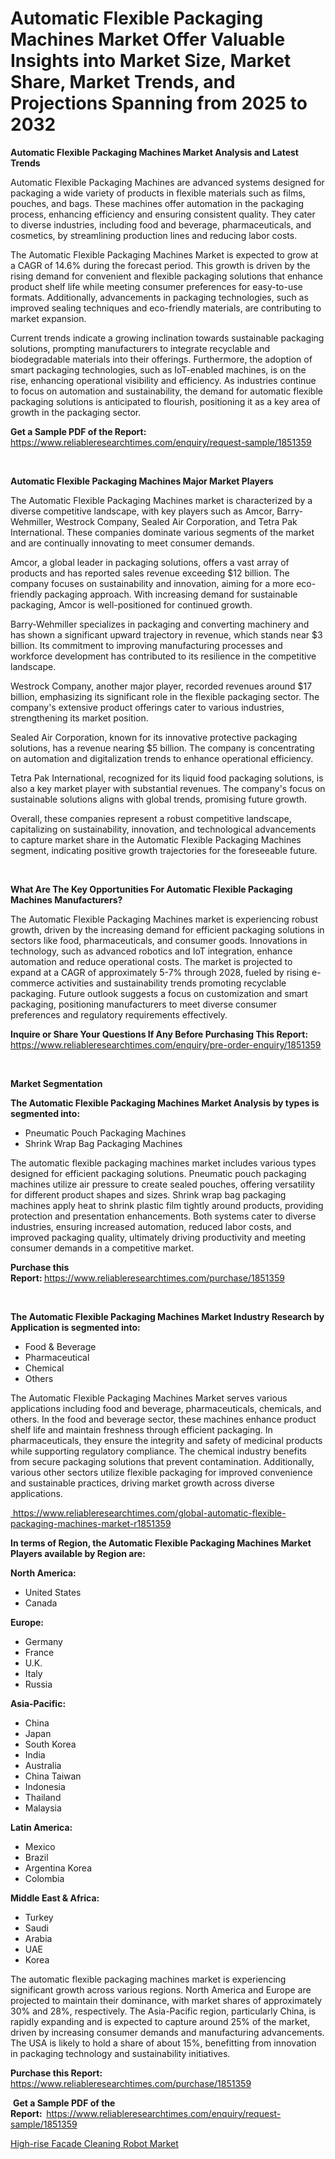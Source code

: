 <p><h1>Automatic Flexible Packaging Machines Market Offer Valuable Insights into Market Size, Market Share, Market Trends, and Projections Spanning from 2025 to 2032</h1></p><p><strong>Automatic Flexible Packaging Machines Market Analysis and Latest Trends</strong></p>
<p><p>Automatic Flexible Packaging Machines are advanced systems designed for packaging a wide variety of products in flexible materials such as films, pouches, and bags. These machines offer automation in the packaging process, enhancing efficiency and ensuring consistent quality. They cater to diverse industries, including food and beverage, pharmaceuticals, and cosmetics, by streamlining production lines and reducing labor costs.</p><p>The Automatic Flexible Packaging Machines Market is expected to grow at a CAGR of 14.6% during the forecast period. This growth is driven by the rising demand for convenient and flexible packaging solutions that enhance product shelf life while meeting consumer preferences for easy-to-use formats. Additionally, advancements in packaging technologies, such as improved sealing techniques and eco-friendly materials, are contributing to market expansion.</p><p>Current trends indicate a growing inclination towards sustainable packaging solutions, prompting manufacturers to integrate recyclable and biodegradable materials into their offerings. Furthermore, the adoption of smart packaging technologies, such as IoT-enabled machines, is on the rise, enhancing operational visibility and efficiency. As industries continue to focus on automation and sustainability, the demand for automatic flexible packaging solutions is anticipated to flourish, positioning it as a key area of growth in the packaging sector.</p></p>
<p><strong>Get a Sample PDF of the Report:&nbsp;</strong> <a href="https://www.reliableresearchtimes.com/enquiry/request-sample/1851359?utm_campaign=2989&utm_medium=2&utm_source=Github&utm_content=ia&utm_term=26032025&utm_id=automatic-flexible-packaging-machines">https://www.reliableresearchtimes.com/enquiry/request-sample/1851359</a></p>
<p>&nbsp;</p>
<p><strong>Automatic Flexible Packaging Machines Major Market Players</strong></p>
<p><p>The Automatic Flexible Packaging Machines market is characterized by a diverse competitive landscape, with key players such as Amcor, Barry-Wehmiller, Westrock Company, Sealed Air Corporation, and Tetra Pak International. These companies dominate various segments of the market and are continually innovating to meet consumer demands.</p><p>Amcor, a global leader in packaging solutions, offers a vast array of products and has reported sales revenue exceeding $12 billion. The company focuses on sustainability and innovation, aiming for a more eco-friendly packaging approach. With increasing demand for sustainable packaging, Amcor is well-positioned for continued growth.</p><p>Barry-Wehmiller specializes in packaging and converting machinery and has shown a significant upward trajectory in revenue, which stands near $3 billion. Its commitment to improving manufacturing processes and workforce development has contributed to its resilience in the competitive landscape.</p><p>Westrock Company, another major player, recorded revenues around $17 billion, emphasizing its significant role in the flexible packaging sector. The company's extensive product offerings cater to various industries, strengthening its market position.</p><p>Sealed Air Corporation, known for its innovative protective packaging solutions, has a revenue nearing $5 billion. The company is concentrating on automation and digitalization trends to enhance operational efficiency.</p><p>Tetra Pak International, recognized for its liquid food packaging solutions, is also a key market player with substantial revenues. The company's focus on sustainable solutions aligns with global trends, promising future growth.</p><p>Overall, these companies represent a robust competitive landscape, capitalizing on sustainability, innovation, and technological advancements to capture market share in the Automatic Flexible Packaging Machines segment, indicating positive growth trajectories for the foreseeable future.</p></p>
<p>&nbsp;</p>
<p><strong>What Are The Key Opportunities For Automatic Flexible Packaging Machines Manufacturers?</strong></p>
<p><p>The Automatic Flexible Packaging Machines market is experiencing robust growth, driven by the increasing demand for efficient packaging solutions in sectors like food, pharmaceuticals, and consumer goods. Innovations in technology, such as advanced robotics and IoT integration, enhance automation and reduce operational costs. The market is projected to expand at a CAGR of approximately 5-7% through 2028, fueled by rising e-commerce activities and sustainability trends promoting recyclable packaging. Future outlook suggests a focus on customization and smart packaging, positioning manufacturers to meet diverse consumer preferences and regulatory requirements effectively.</p></p>
<p><strong>Inquire or Share Your Questions If Any Before Purchasing This Report:</strong> <a href="https://www.reliableresearchtimes.com/enquiry/pre-order-enquiry/1851359?utm_campaign=2989&utm_medium=2&utm_source=Github&utm_content=ia&utm_term=26032025&utm_id=automatic-flexible-packaging-machines">https://www.reliableresearchtimes.com/enquiry/pre-order-enquiry/1851359</a></p>
<p>&nbsp;</p>
<p><strong>Market Segmentation</strong></p>
<p><strong>The Automatic Flexible Packaging Machines Market Analysis by types is segmented into:</strong></p>
<p><ul><li>Pneumatic Pouch Packaging Machines</li><li>Shrink Wrap Bag Packaging Machines</li></ul></p>
<p><p>The automatic flexible packaging machines market includes various types designed for efficient packaging solutions. Pneumatic pouch packaging machines utilize air pressure to create sealed pouches, offering versatility for different product shapes and sizes. Shrink wrap bag packaging machines apply heat to shrink plastic film tightly around products, providing protection and presentation enhancements. Both systems cater to diverse industries, ensuring increased automation, reduced labor costs, and improved packaging quality, ultimately driving productivity and meeting consumer demands in a competitive market.</p></p>
<p><strong>Purchase this Report:&nbsp;</strong><a href="https://www.reliableresearchtimes.com/purchase/1851359?utm_campaign=2989&utm_medium=2&utm_source=Github&utm_content=ia&utm_term=26032025&utm_id=automatic-flexible-packaging-machines">https://www.reliableresearchtimes.com/purchase/1851359</a></p>
<p>&nbsp;</p>
<p><strong>The Automatic Flexible Packaging Machines Market Industry Research by Application is segmented into:</strong></p>
<p><ul><li>Food & Beverage</li><li>Pharmaceutical</li><li>Chemical</li><li>Others</li></ul></p>
<p><p>The Automatic Flexible Packaging Machines Market serves various applications including food and beverage, pharmaceuticals, chemicals, and others. In the food and beverage sector, these machines enhance product shelf life and maintain freshness through efficient packaging. In pharmaceuticals, they ensure the integrity and safety of medicinal products while supporting regulatory compliance. The chemical industry benefits from secure packaging solutions that prevent contamination. Additionally, various other sectors utilize flexible packaging for improved convenience and sustainable practices, driving market growth across diverse applications.</p></p>
<p><a href="https://www.reliableresearchtimes.com/global-automatic-flexible-packaging-machines-market-r1851359?utm_campaign=2989&utm_medium=2&utm_source=Github&utm_content=ia&utm_term=26032025&utm_id=automatic-flexible-packaging-machines">&nbsp;https://www.reliableresearchtimes.com/global-automatic-flexible-packaging-machines-market-r1851359</a></p>
<p><strong>In terms of Region, the Automatic Flexible Packaging Machines Market Players available by Region are:</strong></p>
<p>
    <p> <strong> North America: </strong>
        <ul>
            <li>United States</li>
            <li>Canada</li>
        </ul>
        </p> 
    <p> <strong> Europe: </strong>
        <ul>
            <li>Germany</li>
            <li>France</li>
            <li>U.K.</li>
            <li>Italy</li>
            <li>Russia</li>
        </ul>
        </p> 
    <p> <strong> Asia-Pacific: </strong>
        <ul>
            <li>China</li>
            <li>Japan</li>
            <li>South Korea</li>
            <li>India</li>
            <li>Australia</li>
            <li>China Taiwan</li>
            <li>Indonesia</li>
            <li>Thailand</li>
            <li>Malaysia</li>
        </ul>
        </p> 
    <p> <strong> Latin America: </strong>
        <ul>
            <li>Mexico</li>
            <li>Brazil</li>
            <li>Argentina Korea</li>
            <li>Colombia</li>
        </ul>
        </p> 
    <p> <strong> Middle East & Africa: </strong>
        <ul>
            <li>Turkey</li>
            <li>Saudi</li>
            <li>Arabia</li>
            <li>UAE</li>
            <li>Korea</li>
        </ul>
    </p>
    </p>
<p><p>The automatic flexible packaging machines market is experiencing significant growth across various regions. North America and Europe are projected to maintain their dominance, with market shares of approximately 30% and 28%, respectively. The Asia-Pacific region, particularly China, is rapidly expanding and is expected to capture around 25% of the market, driven by increasing consumer demands and manufacturing advancements. The USA is likely to hold a share of about 15%, benefitting from innovation in packaging technology and sustainability initiatives.</p></p>
<p><strong>Purchase this Report: </strong><a href="https://www.reliableresearchtimes.com/purchase/1851359?utm_campaign=2989&utm_medium=2&utm_source=Github&utm_content=ia&utm_term=26032025&utm_id=automatic-flexible-packaging-machines">https://www.reliableresearchtimes.com/purchase/1851359</a></p>
<p>&nbsp;<strong>Get a Sample PDF of the Report:&nbsp;&nbsp;</strong><a href="https://www.reliableresearchtimes.com/enquiry/request-sample/1851359?utm_campaign=2989&utm_medium=2&utm_source=Github&utm_content=ia&utm_term=26032025&utm_id=automatic-flexible-packaging-machines">https://www.reliableresearchtimes.com/enquiry/request-sample/1851359</a></p>
<p><strong></strong></p>
<p><p><a href="https://github.com/beroxiluwaya/Market-Research-Report-List-1/blob/main/high-rise-facade-cleaning-robot-market.md?utm_campaign=2989&utm_medium=2&utm_source=Github&utm_content=ia&utm_term=26032025&utm_id=automatic-flexible-packaging-machines">High-rise Facade Cleaning Robot Market</a></p></p>